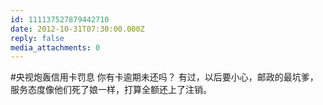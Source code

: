 ```yaml
---
id: 111137527879442710
date: 2012-10-31T07:30:00.000Z
reply: false
media_attachments: 0
---
```


#央视炮轰信用卡罚息 你有卡逾期未还吗？ 有过，以后要小心，邮政的最坑爹，服务态度像他们死了娘一样，打算全额还上了注销。 ​​​​

